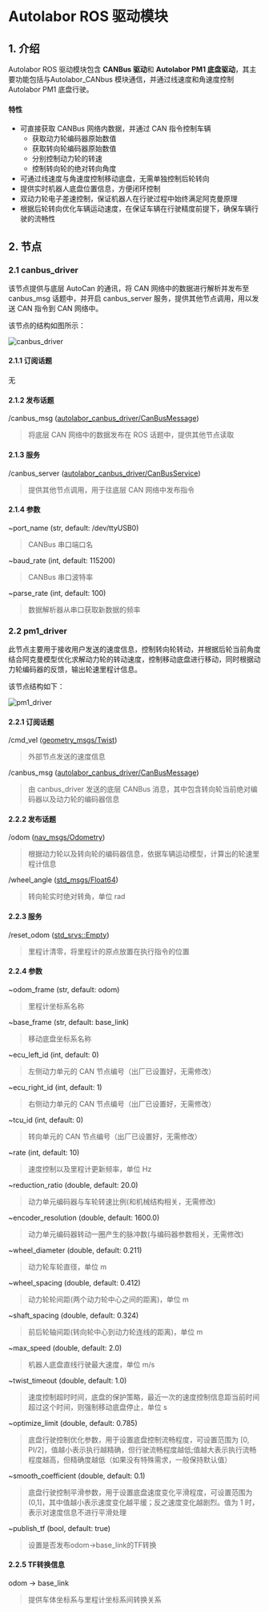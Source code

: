 # Autolabor ROS 驱动模块

## 1. 介绍

Autolabor ROS 驱动模块包含 **CANBus 驱动**和 **Autolabor PM1 底盘驱动**，其主要功能包括与Autolabor_CANbus 模块通信，并通过线速度和角速度控制 Autolabor PM1 底盘行驶。

#### 特性

- 可直接获取 CANBus 网络内数据，并通过 CAN 指令控制车辆
  - 获取动力轮编码器原始数值
  - 获取转向轮编码器原始数值
  - 分别控制动力轮的转速
  - 控制转向轮的绝对转向角度
- 可通过线速度与角速度控制移动底盘，无需单独控制后轮转向
- 提供实时机器人底盘位置信息，方便闭环控制
- 双动力轮电子差速控制，保证机器人在行驶过程中始终满足阿克曼原理
- 根据后轮转向优化车辆运动速度，在保证车辆在行驶精度前提下，确保车辆行驶的流畅性

## 2. 节点

### 2.1 canbus_driver

该节点提供与底层 AutoCan 的通讯，将 CAN 网络中的数据进行解析并发布至 canbus_msg 话题中，并开启 canbus_server 服务，提供其他节点调用，用以发送 CAN 指令到 CAN 网络中。

该节点的结构如图所示：

![canbus_driver](img/canbus_driver.png)

#### 2.1.1 订阅话题

无

#### 2.1.2 发布话题

/canbus_msg  ([autolabor_canbus_driver/CanBusMessage](CanBusMessage))

> 将底层 CAN 网络中的数据发布在 ROS 话题中，提供其他节点读取

#### 2.1.3 服务

/canbus_server  ([autolabor_canbus_driver/CanBusService](CanBusService))

> 提供其他节点调用，用于往底层 CAN 网络中发布指令

#### 2.1.4 参数

~port_name  (str, default: /dev/ttyUSB0)

> CANBus 串口端口名

~baud_rate  (int, default: 115200)

> CANBus 串口波特率

~parse_rate  (int, default: 100)

> 数据解析器从串口获取新数据的频率

### 2.2 pm1_driver

此节点主要用于接收用户发送的速度信息，控制转向轮转动，并根据后轮当前角度结合阿克曼模型优化求解动力轮的转动速度，控制移动底盘进行移动，同时根据动力轮编码器的反馈，输出轮速里程计信息。

该节点结构如下：

![pm1_driver](img/pm1_driver.png)


#### 2.2.1 订阅话题
/cmd_vel ([geometry_msgs/Twist](http://docs.ros.org/api/geometry_msgs/html/msg/Twist.html))

> 外部节点发送的速度信息

/canbus_msg ([autolabor_canbus_driver/CanBusMessage](CanBusMessage))

> 由 canbus_driver 发送的底层 CANBus 消息，其中包含转向轮当前绝对编码器以及动力轮的编码器信息


#### 2.2.2 发布话题

/odom ([nav_msgs/Odometry](http://docs.ros.org/api/nav_msgs/html/msg/Odometry.html))

> 根据动力轮以及转向轮的编码器信息，依据车辆运动模型，计算出的轮速里程计信息


/wheel_angle ([std_msgs/Float64](http://docs.ros.org/api/std_msgs/html/msg/Float64.html))
> 转向轮实时绝对转角，单位 rad

#### 2.2.3 服务

/reset_odom ([std_srvs::Empty](http://docs.ros.org/api/std_srvs/html/srv/Empty.html))

> 里程计清零，将里程计的原点放置在执行指令的位置

#### 2.2.4 参数

~odom_frame (str, default: odom)

> 里程计坐标系名称

~base_frame (str, default: base_link)

> 移动底盘坐标系名称

~ecu_left_id (int, default: 0)

> 左侧动力单元的 CAN 节点编号（出厂已设置好，无需修改）

~ecu_right_id (int, default: 1)

> 右侧动力单元的 CAN 节点编号（出厂已设置好，无需修改）

~tcu_id (int, default: 0)

> 转向单元的 CAN 节点编号（出厂已设置好，无需修改）

~rate (int, default: 10)

> 速度控制以及里程计更新频率，单位 Hz

~reduction_ratio (double, default: 20.0)

> 动力单元编码器与车轮转速比例(和机械结构相关，无需修改)

~encoder_resolution (double, default: 1600.0)

> 动力单元编码器转动一圈产生的脉冲数(与编码器参数相关，无需修改)

~wheel_diameter (double, default: 0.211)

> 动力轮车轮直径，单位 m

~wheel_spacing (double, default: 0.412)

> 动力轮轮间距(两个动力轮中心之间的距离)，单位 m

~shaft_spacing (double, default: 0.324)

> 前后轮轴间距(转向轮中心到动力轮连线的距离)，单位 m

~max_speed (double, default: 2.0)

> 机器人底盘直线行驶最大速度，单位 m/s

~twist_timeout (double, default: 1.0)

> 速度控制超时时间，底盘的保护策略，最近一次的速度控制信息距当前时间超过这个时间，则强制移动底盘停止，单位 s

~optimize_limit (double, default: 0.785)

> 底盘行驶控制优化参数，用于设置底盘控制流畅程度，可设置范围为 [0, PI/2]，值越小表示执行越精确，但行驶流畅程度越低;值越大表示执行流畅程度越高，但精确度越低（如果没有特殊需求，一般保持默认值）

~smooth_coefficient (double, default: 0.1)

> 底盘行驶控制平滑参数，用于设置底盘速度变化平滑程度，可设置范围为 (0,1]，其中值越小表示速度变化越平缓；反之速度变化越剧烈。值为 1 时，表示对速度信息不进行平滑处理

~publish_tf (bool, default: true)

> 设置是否发布odom->base_link的TF转换


#### 

#### 2.2.5 TF转换信息

odom -> base_link

> 提供车体坐标系与里程计坐标系间转换关系
